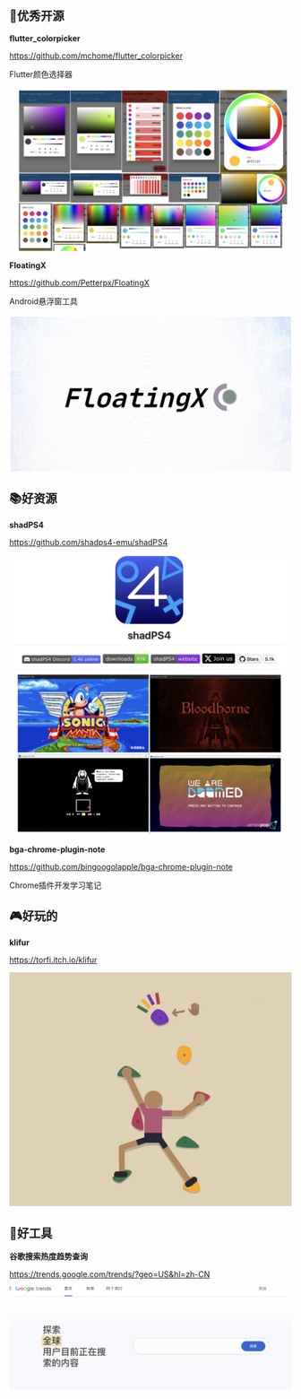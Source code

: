 

## 🎈优秀开源

**flutter_colorpicker**

https://github.com/mchome/flutter_colorpicker

Flutter颜色选择器

 ![20240819160754.png](imgs/20240819160754.png)


**FloatingX**

 https://github.com/Petterpx/FloatingX

 Android悬浮窗工具

 ![20240826095423.png](imgs/20240826095423.png)

## 📚好资源

**shadPS4**

https://github.com/shadps4-emu/shadPS4

![20240822113357.png](imgs/20240822113357.png)


**bga-chrome-plugin-note**

https://github.com/bingoogolapple/bga-chrome-plugin-note

Chrome插件开发学习笔记

## 🎮好玩的

**klifur**

https://torfi.itch.io/klifur

 ![20240826094858.png](imgs/20240826094858.png)


## 🔨好工具

**谷歌搜索热度趋势查询**

https://trends.google.com/trends/?geo=US&hl=zh-CN

 ![20240826095004.png](imgs/20240826095004.png)